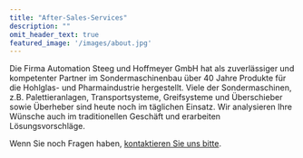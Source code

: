 ```yaml
---
title: "After-Sales-Services"
description: ""
omit_header_text: true
featured_image: '/images/about.jpg'
---
```


Die Firma Automation Steeg und Hoffmeyer GmbH hat als zuverlässiger und kompetenter Partner im Sondermaschinenbau über 40 Jahre Produkte für die Hohlglas- und Pharmaindustrie hergestellt.
Viele der Sondermaschinen, z.B. Palettieranlagen, Transportsysteme, Greifsysteme und Überschieber sowie Überheber sind heute noch im täglichen Einsatz. Wir analysieren Ihre Wünsche auch im traditionellen Geschäft und erarbeiten Lösungsvorschläge.

Wenn Sie noch Fragen haben, [kontaktieren Sie uns bitte](/kontakt/).
